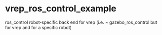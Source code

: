 vrep_ros_control_example
========================

ros_control robot-specific back end for vrep (i.e. ~ gazebo_ros_control but for vrep and for a specific robot)
